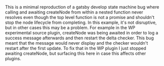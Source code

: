 This is a minimal reproduction of a gatsby develop state machine bug where calling and awaiting createNode from within a nested function never resolves even though the top level function is not a promise and shouldn't stop the node lifecycle from completing. In this example, it's not disruptive, but in other cases this may be a problem. For example in the WP experimental source plugin, createNode was being awaited in order to log a success message afterwards and then restart the delta checker. This bug meant that the message would never display and the checker wouldn't restart after the first update. To fix that in the WP plugin I just stopped awaiting createNode, but surfacing this here in case this affects other plugins.
